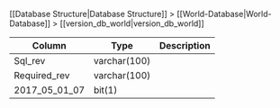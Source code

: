 [[Database Structure|Database Structure]] > [[World-Database|World-Database]] > [[version_db_world|version_db_world]]

Column | Type | Description
--- | --- | ---
Sql_rev | varchar(100) | 
Required_rev | varchar(100) | 
2017_05_01_07 | bit(1) | 
